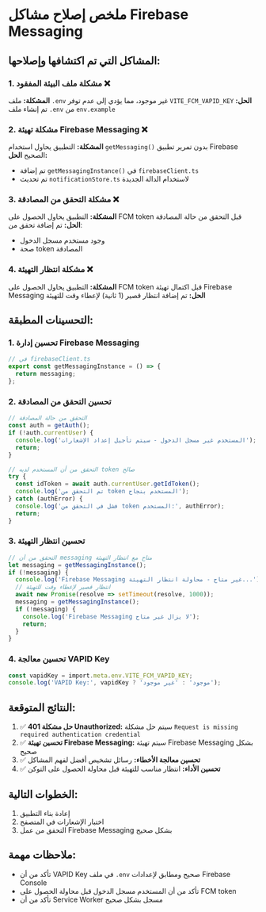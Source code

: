# ملخص إصلاح مشاكل Firebase Messaging

## المشاكل التي تم اكتشافها وإصلاحها:

### 1. مشكلة ملف البيئة المفقود ❌
**المشكلة:** ملف `.env` غير موجود، مما يؤدي إلى عدم توفر `VITE_FCM_VAPID_KEY`
**الحل:** تم إنشاء ملف `.env` من `env.example`

### 2. مشكلة تهيئة Firebase Messaging ❌
**المشكلة:** التطبيق يحاول استخدام `getMessaging()` بدون تمرير تطبيق Firebase الصحيح
**الحل:** 
- تم إضافة `getMessagingInstance()` في `firebaseClient.ts`
- تم تحديث `notificationStore.ts` لاستخدام الدالة الجديدة

### 3. مشكلة التحقق من المصادقة ❌
**المشكلة:** التطبيق يحاول الحصول على FCM token قبل التحقق من حالة المصادقة
**الحل:** تم إضافة تحقق من:
- وجود مستخدم مسجل الدخول
- صحة token المصادقة

### 4. مشكلة انتظار التهيئة ❌
**المشكلة:** التطبيق يحاول الحصول على FCM token قبل اكتمال تهيئة Firebase Messaging
**الحل:** تم إضافة انتظار قصير (1 ثانية) لإعطاء وقت للتهيئة

## التحسينات المطبقة:

### 1. تحسين إدارة Firebase Messaging
```typescript
// في firebaseClient.ts
export const getMessagingInstance = () => {
  return messaging;
};
```

### 2. تحسين التحقق من المصادقة
```typescript
// التحقق من حالة المصادقة
const auth = getAuth();
if (!auth.currentUser) {
  console.log('المستخدم غير مسجل الدخول - سيتم تأجيل إعداد الإشعارات');
  return;
}

// التحقق من أن المستخدم لديه token صالح
try {
  const idToken = await auth.currentUser.getIdToken();
  console.log('تم التحقق من token المستخدم بنجاح');
} catch (authError) {
  console.log('فشل في التحقق من token المستخدم:', authError);
  return;
}
```

### 3. تحسين انتظار التهيئة
```typescript
// التحقق من أن messaging متاح مع انتظار التهيئة
let messaging = getMessagingInstance();
if (!messaging) {
  console.log('Firebase Messaging غير متاح - محاولة انتظار التهيئة...');
  // انتظار قصير لإعطاء وقت للتهيئة
  await new Promise(resolve => setTimeout(resolve, 1000));
  messaging = getMessagingInstance();
  if (!messaging) {
    console.log('Firebase Messaging لا يزال غير متاح');
    return;
  }
}
```

### 4. تحسين معالجة VAPID Key
```typescript
const vapidKey = import.meta.env.VITE_FCM_VAPID_KEY;
console.log('VAPID Key:', vapidKey ? 'موجود' : 'غير موجود');
```

## النتائج المتوقعة:

1. ✅ **حل مشكلة 401 Unauthorized:** سيتم حل مشكلة `Request is missing required authentication credential`
2. ✅ **تحسين تهيئة Firebase Messaging:** سيتم تهيئة Firebase Messaging بشكل صحيح
3. ✅ **تحسين معالجة الأخطاء:** رسائل تشخيص أفضل لفهم المشاكل
4. ✅ **تحسين الأداء:** انتظار مناسب للتهيئة قبل محاولة الحصول على التوكن

## الخطوات التالية:

1. إعادة بناء التطبيق
2. اختبار الإشعارات في المتصفح
3. التحقق من عمل Firebase Messaging بشكل صحيح

## ملاحظات مهمة:

- تأكد من أن VAPID Key في ملف `.env` صحيح ومطابق لإعدادات Firebase Console
- تأكد من أن المستخدم مسجل الدخول قبل محاولة الحصول على FCM token
- تأكد من أن Service Worker مسجل بشكل صحيح

